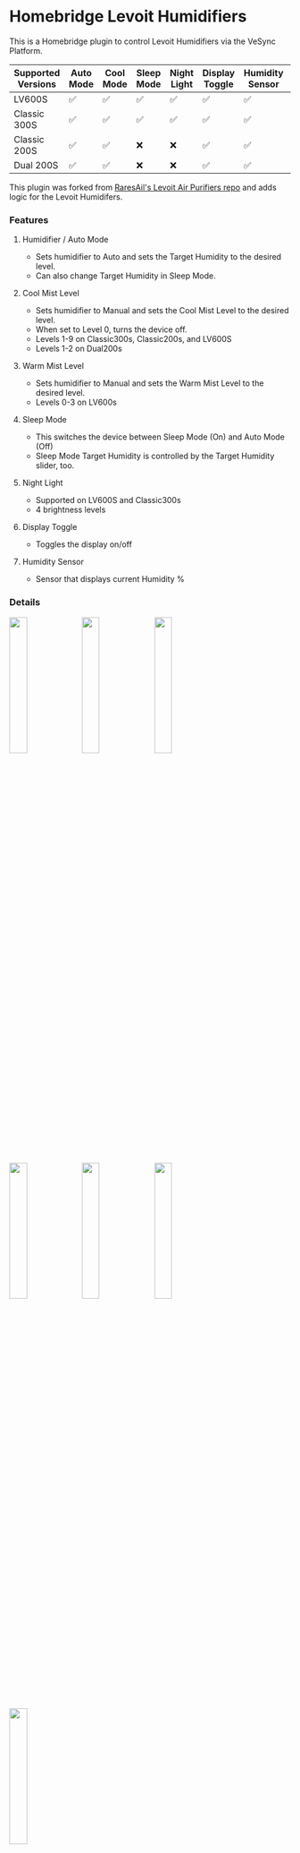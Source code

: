 # Homebridge Levoit Humidifiers

This is a Homebridge plugin to control Levoit Humidifiers via the VeSync Platform.

| Supported Versions   | Auto Mode | Cool Mode | Sleep Mode | Night Light | Display Toggle | Humidity Sensor | Warm Mode |
|----------------------|-----------|-----------|------------|-------------|----------------|-----------------|-----------|
| LV600S               | ✅         | ✅         | ✅          | ✅           | ✅              | ✅               | ✅         |
| Classic 300S         | ✅         | ✅         | ✅          | ✅           | ✅              | ✅               | ❌         |
| Classic 200S         | ✅         | ✅         | ❌          | ❌           | ✅              | ✅               | ❌         |
| Dual 200S            | ✅         | ✅         | ❌          | ❌           | ✅              | ✅               | ❌         |

This plugin was forked from [RaresAil's Levoit Air Purifiers repo](https://github.com/RaresAil/homebridge-levoit-air-purifier) and adds logic for the Levoit Humidifers.

### Features

1. Humidifier / Auto Mode 
    - Sets humidifier to Auto and sets the Target Humidity to the desired level.
    - Can also change Target Humidity in Sleep Mode.

2. Cool Mist Level
    - Sets humidifier to Manual and sets the Cool Mist Level to the desired level.
    - When set to Level 0, turns the device off.
    - Levels 1-9 on Classic300s, Classic200s, and LV600S
    - Levels 1-2 on Dual200s

3. Warm Mist Level
   - Sets humidifier to Manual and sets the Warm Mist Level to the desired level.
   - Levels 0-3 on LV600s

4. Sleep Mode
    - This switches the device between Sleep Mode (On) and Auto Mode (Off)
    - Sleep Mode Target Humidity is controlled by the Target Humidity slider, too.

5. Night Light
    - Supported on LV600S and Classic300s
    - 4 brightness levels

6. Display Toggle
    - Toggles the display on/off

7. Humidity Sensor
    - Sensor that displays current Humidity %

### Details

<a href="url"><img src="https://github.com/pschroeder89/homebridge-levoit-humidifiers/blob/main/images/services2.png?raw=true" width=25% height=25%></a>
<a href="url"><img src="https://github.com/pschroeder89/homebridge-levoit-humidifiers/blob/main/images/auto.png?raw=true" width=25% height=25%></a>
<a href="url"><img src="https://github.com/pschroeder89/homebridge-levoit-humidifiers/blob/main/images/manual.png?raw=true" width=25% height=25%></a>
<a href="url"><img src="https://github.com/pschroeder89/homebridge-levoit-humidifiers/blob/main/images/display.png?raw=true" width=25% height=25%></a>
<a href="url"><img src="https://github.com/pschroeder89/homebridge-levoit-humidifiers/blob/main/images/light.png?raw=true" width=25% height=25%></a>
<a href="url"><img src="https://github.com/pschroeder89/homebridge-levoit-humidifiers/blob/main/images/sleep.png?raw=true" width=25% height=25%></a>
<a href="url"><img src="https://github.com/pschroeder89/homebridge-levoit-humidifiers/blob/main/images/services.png?raw=true" width=25% height=25%></a>

### Configuration

- Via the Homebridge UI, enter the Homebridge VeSync Client plugin settings.
- Enter your VeSync app credentials.
- Setup the platform plugin as a child bridge for better performance
- Save and restart Homebridge.

This plugin requires your VeSync credentials as it communicates with the VeSync devices via VeSync's own API. Your
credentials are only stored in the Homebridge config and not sent to any server except VeSync's.

You can also do this directly via the homebridge config by adding your credentials to the config file under platforms.
Replace the values of `username` and `password` by your credentials.

```json
{
  "platforms": [
    {
      "name": "Levoit Humidifiers",
      "email": "email",
      "password": "password",
      "platform": "LevoitHumidifiers"
    }
  ]
}
```

### Enabling Debug Mode

In the config file, add `enableDebugMode: true`

```json
{
  "platforms": [
    {
      "name": "Levoit Humidifiers",
      "email": "email",
      "password": "password",
      "platform": "LevoitHumidifiers",
      "enableDebugMode": true
    }
  ]
}
```

### Local Development

To setup the local project, clone this repo and run the following from the root directory:

```
yarn install
```

To run locally, make sure to install Homebridge locally, and then run:

```
yarn watch
```
